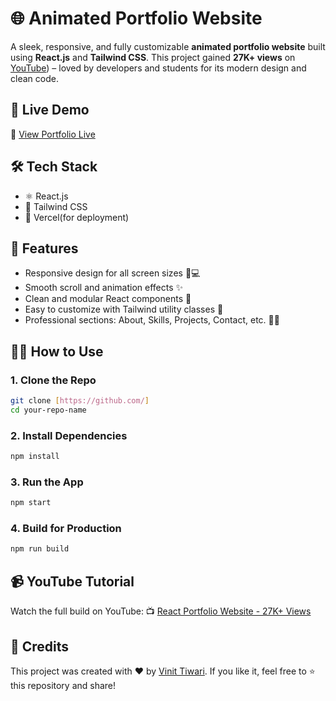 # 🌐 Animated Portfolio Website

A sleek, responsive, and fully customizable **animated portfolio website** built using **React.js** and **Tailwind CSS**. This project gained **27K+ views** on [YouTube]([https://youtube.com/)) – loved by developers and students for its modern design and clean code.

## 🚀 Live Demo

🔗 [View Portfolio Live]()

## 🛠️ Tech Stack

- ⚛️ React.js
- 🎨 Tailwind CSS
- 💾 Vercel(for deployment)

## 📁 Features

- Responsive design for all screen sizes 📱💻
- Smooth scroll and animation effects ✨
- Clean and modular React components 🧩
- Easy to customize with Tailwind utility classes 🎯
- Professional sections: About, Skills, Projects, Contact, etc. 👨‍💻


## 🧑‍💻 How to Use

### 1. Clone the Repo

```bash
git clone [https://github.com/]
cd your-repo-name
````

### 2. Install Dependencies

```bash
npm install
```

### 3. Run the App

```bash
npm start
```

### 4. Build for Production

```bash
npm run build
```

## 📹 YouTube Tutorial

Watch the full build on YouTube:
📺 [React Portfolio Website - 27K+ Views](https://youtu.be/ypSc8HEurGQ?si=winjJhc9qzNrCqLD)

## 🌟 Credits

This project was created with ❤️ by [Vinit Tiwari]().
If you like it, feel free to ⭐ this repository and share!
